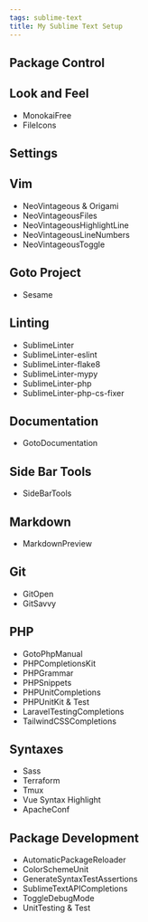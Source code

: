 ```yaml
---
tags: sublime-text
title: My Sublime Text Setup
---
```


## Package Control

## Look and Feel

- MonokaiFree
- FileIcons

## Settings

## Vim

- NeoVintageous & Origami
- NeoVintageousFiles
- NeoVintageousHighlightLine
- NeoVintageousLineNumbers
- NeoVintageousToggle

## Goto Project

- Sesame

## Linting

- SublimeLinter
- SublimeLinter-eslint
- SublimeLinter-flake8
- SublimeLinter-mypy
- SublimeLinter-php
- SublimeLinter-php-cs-fixer

## Documentation

- GotoDocumentation

## Side Bar Tools

- SideBarTools

## Markdown

- MarkdownPreview

## Git

- GitOpen
- GitSavvy

## PHP

- GotoPhpManual
- PHPCompletionsKit
- PHPGrammar
- PHPSnippets
- PHPUnitCompletions
- PHPUnitKit & Test
- LaravelTestingCompletions
- TailwindCSSCompletions

## Syntaxes

- Sass
- Terraform
- Tmux
- Vue Syntax Highlight
- ApacheConf

## Package Development

- AutomaticPackageReloader
- ColorSchemeUnit
- GenerateSyntaxTestAssertions
- SublimeTextAPICompletions
- ToggleDebugMode
- UnitTesting & Test
